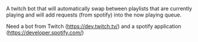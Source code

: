 A twitch bot that will automatically swap between playlists that are currently playing and will add requests (from spotify) into the now playing queue.

Need a bot from Twitch (https://dev.twitch.tv/) and a spotify application (https://developer.spotify.com/)